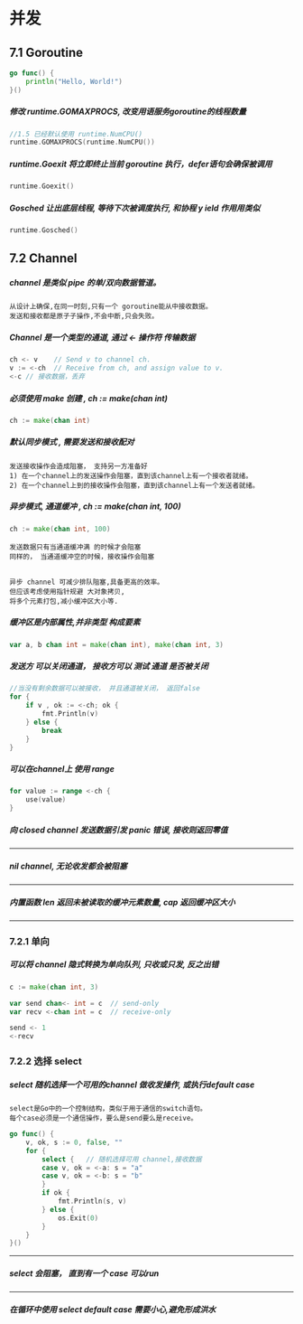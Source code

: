 # 并发

## 7.1 Goroutine

```go
go func() {
    println("Hello, World!")
}()
```

##### 修改 runtime.GOMAXPROCS, 改变用语服务goroutine的线程数量

```go
//1.5 已经默认使用 runtime.NumCPU()
runtime.GOMAXPROCS(runtime.NumCPU())
```

##### runtime.Goexit 将⽴即终止当前 goroutine 执行，defer语句会确保被调用

```go
runtime.Goexit()
```

##### Gosched 让出底层线程, 等待下次被调度执行, 和协程 y ield 作⽤用类似

```go
runtime.Gosched()
```


## 7.2 Channel

##### channel 是类似 pipe 的单/双向数据管道。

    从设计上确保,在同⼀时刻,只有⼀个 goroutine能从中接收数据。
    发送和接收都是原⼦子操作,不会中断,只会失败。

##### Channel 是一个类型的通道, 通过 <- 操作符 传输数据

```go
ch <- v    // Send v to channel ch.
v := <-ch  // Receive from ch, and assign value to v.
<-c // 接收数据，丢弃
```

##### 必须使用 make 创建 , ch := make(chan int)

```go
ch := make(chan int)
```

##### 默认同步模式 , 需要发送和接收配对

    发送接收操作会造成阻塞， 支持另一方准备好
    1) 在一个channel上的发送操作会阻塞，直到该channel上有一个接收者就绪。
    2) 在一个channel上到的接收操作会阻塞，直到该channel上有一个发送者就绪。

##### 异步模式,  通道缓冲 , ch := make(chan int, 100)
    
```go
ch := make(chan int, 100)
```

    发送数据只有当通道缓冲满 的时候才会阻塞
    同样的， 当通道缓冲空的时候，接收操作会阻塞
    

    异步 channel 可减少排队阻塞,具备更高的效率。
    但应该考虑使用指针规避 大对象拷⻉,
    将多个元素打包,减小缓冲区大小等.

##### 缓冲区是内部属性,并非类型 构成要素

```go
var a, b chan int = make(chan int), make(chan int, 3)
```

##### 发送方 可以关闭通道， 接收方可以 测试 通道 是否被关闭

```go
//当没有剩余数据可以被接收， 并且通道被关闭， 返回false
for {
    if v , ok := <-ch; ok {
        fmt.Println(v)
    } else {
        break 
    }
}
```

##### 可以在channel上 使用 range 
```go
for value := range <-ch {
    use(value)
}
```

##### 向 closed channel 发送数据引发 panic 错误, 接收则返回零值
---
##### nil channel, 无论收发都会被阻塞
---
##### 内置函数 len 返回未被读取的缓冲元素数量, cap 返回缓冲区大小

---
### 7.2.1 单向

##### 可以将 channel 隐式转换为单向队列, 只收或只发, 反之出错

```go
c := make(chan int, 3)

var send chan<- int = c  // send-only 
var recv <-chan int = c  // receive-only

send <- 1
<-recv
```


### 7.2.2 选择 select

##### select 随机选择一个可用的channel 做收发操作, 或执行default case

    select是Go中的一个控制结构，类似于用于通信的switch语句。
    每个case必须是一个通信操作，要么是send要么是receive。


```go
go func() {
    v, ok, s := 0, false, ""
    for {
        select {   // 随机选择可用 channel,接收数据
        case v, ok = <-a: s = "a"
        case v, ok = <-b: s = "b"
        }
        if ok {
            fmt.Println(s, v)
        } else {
            os.Exit(0)
        } 
    }
}()
```
---
##### select 会阻塞， 直到有一个 case 可以run 
---
##### 在循环中使用 select default case 需要小心,避免形成洪水

